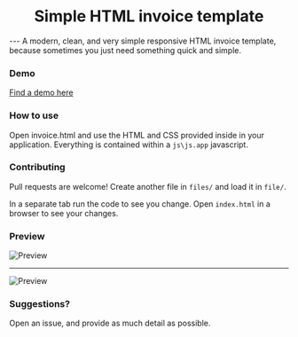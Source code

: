 <h1 align="center">Simple HTML invoice template</h1>
---
A modern, clean, and very simple responsive HTML invoice template, because sometimes you just need something quick and simple.

### Demo
[Find a demo here](https://sd-shivam.github.io/simplest_creative_invoice/)

### How to use
Open invoice.html and use the HTML and CSS provided inside in your application. Everything is contained within a `js\js.app` javascript.

### Contributing

Pull requests are welcome! Create another file in `files/`
and load it in `file/`.

In a separate tab run the code to see you change. Open `index.html`
in a browser to see your changes.

### Preview
![Preview](https://iili.io/F4IuYx.md.jpg)
___________________________________________________________________________
![Preview](https://iili.io/F4I7TB.md.jpg)
### Suggestions?
Open an issue, and provide as much detail as possible.
